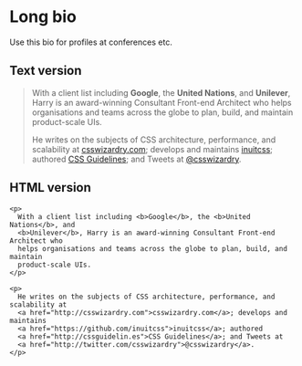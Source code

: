 # Long bio

Use this bio for profiles at conferences etc.

## Text version

> With a client list including **Google**, the **United Nations**, and
> **Unilever**, Harry is an award-winning Consultant Front-end Architect who
> helps organisations and teams across the globe to plan, build, and maintain
> product-scale UIs.
>
> He writes on the subjects of CSS architecture, performance, and scalability
> at [csswizardry.com](http://csswizardry.com); develops and maintains
> [inuitcss](https://github.com/inuitcss); authored [CSS
> Guidelines](http://cssguidelin.es); and Tweets at
> [@csswizardry](http://twitter.com/csswizardry).

## HTML version

<pre><code>&lt;p&gt;
  With a client list including &lt;b&gt;Google&lt;/b&gt;, the &lt;b&gt;United Nations&lt;/b&gt;, and
  &lt;b&gt;Unilever&lt;/b&gt;, Harry is an award-winning Consultant Front-end Architect who
  helps organisations and teams across the globe to plan, build, and maintain
  product-scale UIs.
&lt;/p&gt;

&lt;p&gt;
  He writes on the subjects of CSS architecture, performance, and scalability at
  &lt;a href="http://csswizardry.com"&gt;csswizardry.com&lt;/a&gt;; develops and maintains
  &lt;a href="https://github.com/inuitcss"&gt;inuitcss&lt;/a&gt;; authored
  &lt;a href="http://cssguidelin.es"&gt;CSS Guidelines&lt;/a&gt;; and Tweets at
  &lt;a href="http://twitter.com/csswizardry"&gt;@csswizardry&lt;/a&gt;.
&lt;/p&gt;</code></pre>
